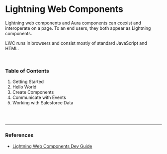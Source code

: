 # Lightning Web Components

Lightning web components and Aura components can coexist and interoperate on a page. To an end users, they both appear as Lightning components.

LWC runs in browsers and consist mostly of standard JavaScript and HTML.

<br>

### Table of Contents

1. Getting Started
2. Hello World
3. Create Components
4. Communicate with Events
5. Working with Salesforce Data


<br><br>

---
### References

- [Lightning Web Components Dev Guide](https://developer.salesforce.com/docs/component-library/documentation/en/lwc)
